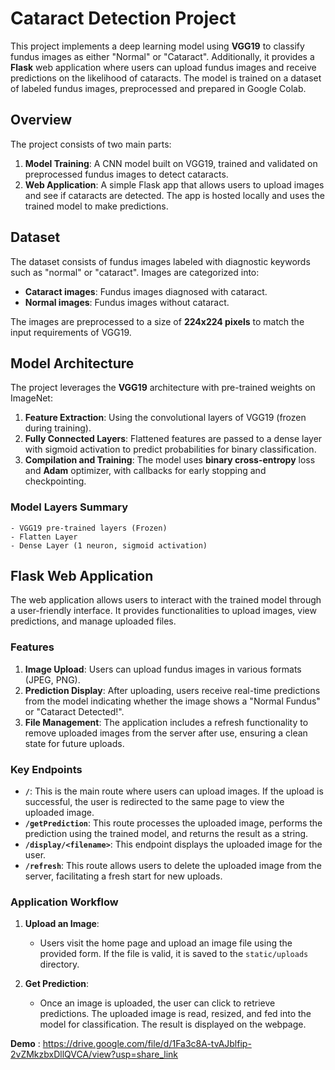 # Cataract Detection Project

This project implements a deep learning model using **VGG19** to classify fundus images as either "Normal" or "Cataract". Additionally, it provides a **Flask** web application where users can upload fundus images and receive predictions on the likelihood of cataracts. The model is trained on a dataset of labeled fundus images, preprocessed and prepared in Google Colab.

## Overview

The project consists of two main parts:

1. **Model Training**: A CNN model built on VGG19, trained and validated on preprocessed fundus images to detect cataracts.
2. **Web Application**: A simple Flask app that allows users to upload images and see if cataracts are detected. The app is hosted locally and uses the trained model to make predictions.

## Dataset

The dataset consists of fundus images labeled with diagnostic keywords such as "normal" or "cataract". Images are categorized into:
- **Cataract images**: Fundus images diagnosed with cataract.
- **Normal images**: Fundus images without cataract.

The images are preprocessed to a size of **224x224 pixels** to match the input requirements of VGG19.

## Model Architecture

The project leverages the **VGG19** architecture with pre-trained weights on ImageNet:
1. **Feature Extraction**: Using the convolutional layers of VGG19 (frozen during training).
2. **Fully Connected Layers**: Flattened features are passed to a dense layer with sigmoid activation to predict probabilities for binary classification.
3. **Compilation and Training**: The model uses **binary cross-entropy** loss and **Adam** optimizer, with callbacks for early stopping and checkpointing.

### Model Layers Summary
```plaintext
- VGG19 pre-trained layers (Frozen)
- Flatten Layer
- Dense Layer (1 neuron, sigmoid activation)
```

## Flask Web Application

The web application allows users to interact with the trained model through a user-friendly interface. It provides functionalities to upload images, view predictions, and manage uploaded files.

### Features

1. **Image Upload**: Users can upload fundus images in various formats (JPEG, PNG).
2. **Prediction Display**: After uploading, users receive real-time predictions from the model indicating whether the image shows a "Normal Fundus" or "Cataract Detected!".
3. **File Management**: The application includes a refresh functionality to remove uploaded images from the server after use, ensuring a clean state for future uploads.

### Key Endpoints

- **`/`**: This is the main route where users can upload images. If the upload is successful, the user is redirected to the same page to view the uploaded image.
- **`/getPrediction`**: This route processes the uploaded image, performs the prediction using the trained model, and returns the result as a string.
- **`/display/<filename>`**: This endpoint displays the uploaded image for the user.
- **`/refresh`**: This route allows users to delete the uploaded image from the server, facilitating a fresh start for new uploads.

### Application Workflow

1. **Upload an Image**:
   - Users visit the home page and upload an image file using the provided form. If the file is valid, it is saved to the `static/uploads` directory.

2. **Get Prediction**:
   - Once an image is uploaded, the user can click to retrieve predictions. The uploaded image is read, resized, and fed into the model for classification. The result is displayed on the webpage.

**Demo** : https://drive.google.com/file/d/1Fa3c8A-tvAJblfip-2vZMkzbxDllQVCA/view?usp=share_link
